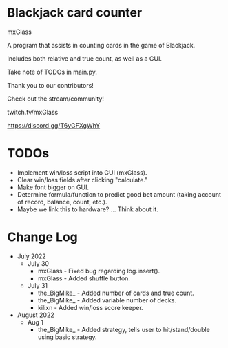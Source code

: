 # Blackjack card counter
mxGlass

A program that assists in counting cards in the game of Blackjack.

Includes both relative and true count, as well as a GUI.

Take note of TODOs in main.py.

Thank you to our contributors!


Check out the stream/community!

twitch.tv/mxGlass

https://discord.gg/T6yGFXgWhY


# TODOs
* Implement win/loss script into GUI (mxGlass).
* Clear win/loss fields after clicking "calculate."
* Make font bigger on GUI.
* Determine formula/function to predict good bet amount (taking account of record, balance, count, etc.).
* Maybe we link this to hardware? ... Think about it.

# Change Log
* July 2022
  * July 30
    * mxGlass - Fixed bug regarding log.insert().
    * mxGlass - Added shuffle button.
  * July 31
    * the_BigMike_ - Added number of cards and true count.
    * the_BigMike_ - Added variable number of decks.
    * kilixn - Added win/loss score keeper.
* August 2022
  * Aug 1
    * the_BigMike_ - Added strategy, tells user to hit/stand/double using basic strategy.


